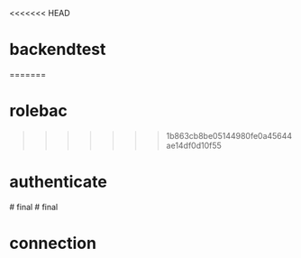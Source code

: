 <<<<<<< HEAD
# backendtest
=======
# rolebac
>>>>>>> 1b863cb8be05144980fe0a45644ae14df0d10f55
# authenticate
#   f i n a l  
 # final
# connection
